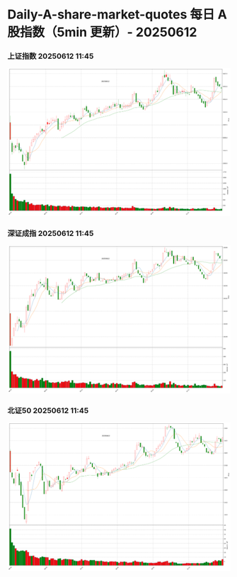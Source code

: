 
# Daily-A-share-market-quotes 每日 A 股指数（5min 更新）- 20250612

### 上证指数 20250612 11:45
![](./fig/2025/6/20250612-sh000001.png)

### 深证成指 20250612 11:45
![](./fig/2025/6/20250612-sz399001.png)

### 北证50 20250612 11:45
![](./fig/2025/6/20250612-bj899050.png)
